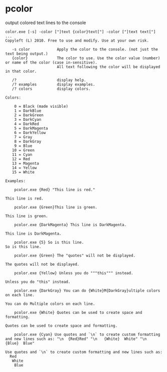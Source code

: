 pcolor
======

output colored text lines to the console

    color.exe [-s] -color ["]text {color}text["] -color ["]text text["] ...
    Copyleft (L) 2010. Free to use and modify. Use at your own risk.

       -s color            Apply the color to the console. (not just the text being output.)
       {color}             The color to use. Use the color value (number) or name of the color (case in-sensitive).
                           All text following the color will be displayed in that color.

       /?                  display help.
       /? examples         display examples.
       /? colors           display colors.

    Colors:

        0 = Black (made visible)
        1 = DarkBlue
        2 = DarkGreen
        3 = DarkCyan
        4 = DarkRed
        5 = DarkMagenta
        6 = DarkYellow
        7 = Gray
        8 = DarkGray
        9 = Blue
       10 = Green
       11 = Cyan
       12 = Red
       13 = Magenta
       14 = Yellow
       15 = White
       
    Examples:

        pcolor.exe {Red} "This line is red."

    This line is red.

        pcolor.exe {Green}This line is green.

    This line is green.

        pcolor.exe {DarkMagenta} This line is DarkMagenta.

    This line is DarkMagenta.

        pcolor.exe {5} So is this line.
    So is this line.

        pcolor.exe {Green} The "quotes" will not be displayed.

    The quotes will not be displayed.

        pcolor.exe {Yellow} Unless you do """this""" instead.

    Unless you do "this" instead.

        pcolor.exe {DarkGray} You can do {White}M{DarkGray}ultiple colors on each line.

    You can do Multiple colors on each line.

        pcolor.exe {White} Quotes can be used to create space and formatting.

    Quotes can be used to create space and formatting.

        pcolor.exe {Cyan} Use quotes and `\n` to create custom formatting and new lines such as: "\n  {Red}Red" "\n   {White}  White" "\n    {Blue}  Blue"

    Use quotes and `\n` to create custom formatting and new lines such as:
      Red
       White
        Blue
